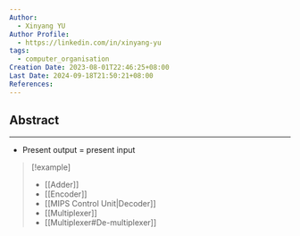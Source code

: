 ```yaml
---
Author:
  - Xinyang YU
Author Profile:
  - https://linkedin.com/in/xinyang-yu
tags:
  - computer_organisation
Creation Date: 2023-08-01T22:46:25+08:00
Last Date: 2024-09-18T21:50:21+08:00
References: 
---
```


## Abstract
---
- Present output = present input


>[!example]
>- [[Adder]]
>- [[Encoder]]
>- [[MIPS Control Unit|Decoder]]
>- [[Multiplexer]]
>- [[Multiplexer#De-multiplexer]]
